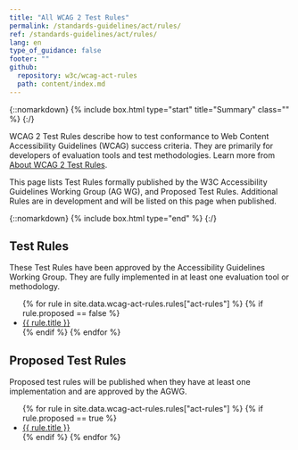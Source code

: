 ```yaml
---
title: "All WCAG 2 Test Rules"
permalink: /standards-guidelines/act/rules/
ref: /standards-guidelines/act/rules/
lang: en
type_of_guidance: false
footer: ""
github:
  repository: w3c/wcag-act-rules
  path: content/index.md
---
```


{::nomarkdown}
{% include box.html type="start" title="Summary" class="" %}
{:/}

WCAG 2 Test Rules describe how to test conformance to Web Content Accessibility Guidelines (WCAG) success criteria. They are primarily for developers of evaluation tools and test methodologies. Learn more from [About WCAG 2 Test Rules](/about/).

This page lists Test Rules formally published by the W3C Accessibility Guidelines Working Group (AG WG), and Proposed Test Rules. Additional Rules are in development and will be listed on this page when published.

{::nomarkdown}
{% include box.html type="end" %}
{:/}
## Test Rules

These Test Rules have been approved by the Accessibility Guidelines Working Group. They are fully implemented in at least one evaluation tool or methodology.

<ul>
{% for rule in site.data.wcag-act-rules.rules["act-rules"] %}
  {% if rule.proposed == false %}
    <li><a href="{{ rule.permalink | relative_url }}">{{ rule.title }}</a></li>
  {% endif %}
{% endfor %}
</ul>

## Proposed Test Rules

Proposed test rules will be published when they have at least one implementation and are approved by the AGWG.

<ul>
{% for rule in site.data.wcag-act-rules.rules["act-rules"] %}
  {% if rule.proposed == true %}
    <li><a href="{{ rule.permalink | relative_url }}">{{ rule.title }}</a></li>
  {% endif %}
{% endfor %}
</ul>
